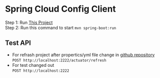 # Spring Cloud Config Client

Step 1: Run [This Project](https://github.com/monirozzaman/spring-cloud-config-server)<br>
Step 2: Run this command to start `mvn spring-boot:run`

## Test API
* For refrash project after propertics/yml file change in [github repository](https://github.com/monirozzaman/spring-cloud-config-ymls)<br>
`POST http://localhost:2222/actuator/refresh`<br>
* For test changed out<br>
`POST http://localhost:2222`
